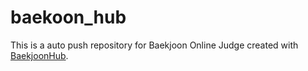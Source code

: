 # baekoon_hub
This is a auto push repository for Baekjoon Online Judge created with [BaekjoonHub](https://github.com/BaekjoonHub/BaekjoonHub).

